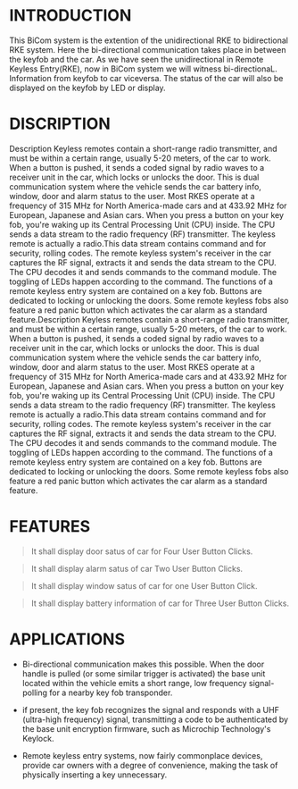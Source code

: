 # INTRODUCTION 

This BiCom system is the extention of the unidirectional RKE to bidirectional RKE system. Here the bi-directional communication takes place in between the keyfob and the car. As we have seen the unidirectional in Remote Keyless Entry(RKE), now in BiCom system we will witness bi-directionaL. Information from keyfob to car viceversa. The status of the car will also be displayed on the keyfob by LED or display.

# DISCRIPTION

Description Keyless remotes contain a short-range radio transmitter, and must be within a certain range, usually 5-20 meters, of the car to work. When a button is pushed, it sends a coded signal by radio waves to a receiver unit in the car, which locks or unlocks the door. This is dual communication system where the vehicle sends the car battery info, window, door and alarm status to the user. Most RKES operate at a frequency of 315 MHz for North America-made cars and at 433.92 MHz for European, Japanese and Asian cars. When you press a button on your key fob, you're waking up its Central Processing Unit (CPU) inside. The CPU sends a data stream to the radio frequency (RF) transmitter. The keyless remote is actually a radio.This data stream contains command and for security, rolling codes. The remote keyless system's receiver in the car captures the RF signal, extracts it and sends the data stream to the CPU. The CPU decodes it and sends commands to the command module. The toggling of LEDs happen according to the command. The functions of a remote keyless entry system are contained on a key fob. Buttons are dedicated to locking or unlocking the doors. Some remote keyless fobs also feature a red panic button which activates the car alarm as a standard feature.Description Keyless remotes contain a short-range radio transmitter, and must be within a certain range, usually 5-20 meters, of the car to work. When a button is pushed, it sends a coded signal by radio waves to a receiver unit in the car, which locks or unlocks the door. This is dual communication system where the vehicle sends the car battery info, window, door and alarm status to the user. Most RKES operate at a frequency of 315 MHz for North America-made cars and at 433.92 MHz for European, Japanese and Asian cars. When you press a button on your key fob, you're waking up its Central Processing Unit (CPU) inside. The CPU sends a data stream to the radio frequency (RF) transmitter. The keyless remote is actually a radio.This data stream contains command and for security, rolling codes. The remote keyless system's receiver in the car captures the RF signal, extracts it and sends the data stream to the CPU. The CPU decodes it and sends commands to the command module. The toggling of LEDs happen according to the command. The functions of a remote keyless entry system are contained on a key fob. Buttons are dedicated to locking or unlocking the doors. Some remote keyless fobs also feature a red panic button which activates the car alarm as a standard feature.

# FEATURES

> It shall display door satus of car for Four User Button Clicks. 

> It shall display alarm satus of car Two User Button Clicks. 


> It shall display window satus of car for one User Button Click.


>  It shall display battery information of car for Three User Button Clicks.


# APPLICATIONS

* Bi-directional communication makes this possible. When the door handle is pulled (or some similar trigger is activated) the base unit located within the vehicle emits a short range, low frequency signal- polling for a nearby key fob transponder.

* if present, the key fob recognizes the signal and responds with a UHF (ultra-high frequency) signal, transmitting a code to be authenticated by the base unit encryption firmware, such as Microchip Technology's Keylock.

* Remote keyless entry systems, now fairly commonplace devices, provide car owners with a degree of convenience, making the task of physically inserting a key unnecessary.
